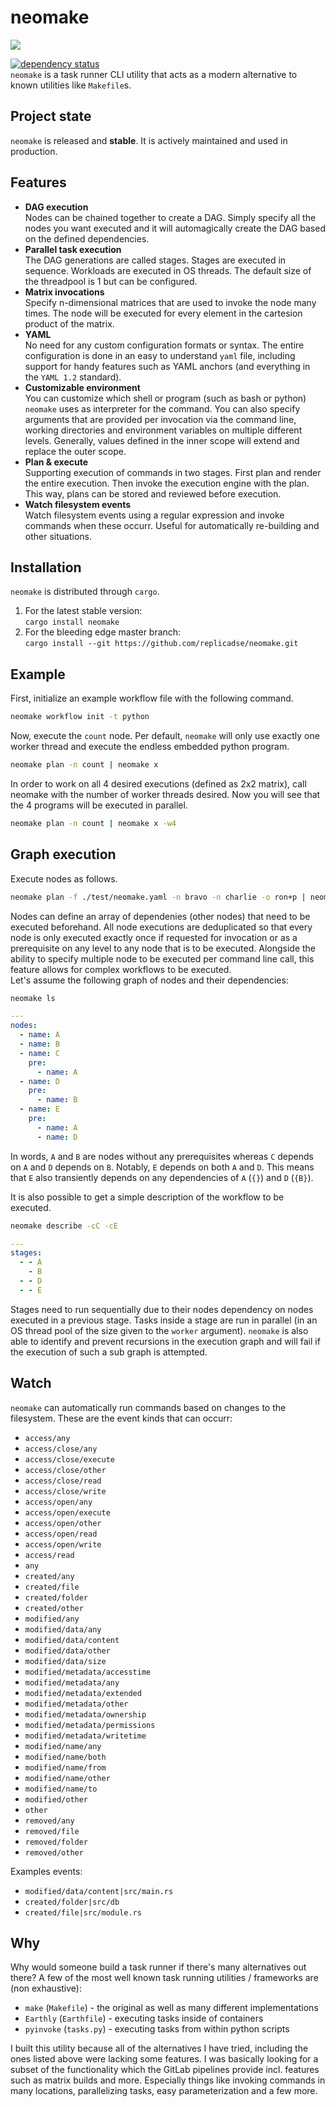 # neomake

![](neomake.png)

[![dependency status](https://deps.rs/repo/github/replicadse/neomake/status.svg)](https://deps.rs/repo/github/replicadse/neomake)\
`neomake` is a task runner CLI utility that acts as a modern alternative to known utilities like `Makefile`s.

## Project state

`neomake` is released and  **stable**. It is actively maintained and used in production.

## Features

- **DAG execution**\
  Nodes can be chained together to create a DAG. Simply specify all the nodes you want executed and it will automagically create the DAG based on the defined dependencies.
- **Parallel task execution**\
  The DAG generations are called stages. Stages are executed in sequence. Workloads are executed in OS threads. The default size of the threadpool is 1 but can be configured.
- **Matrix invocations**\
  Specify n-dimensional matrices that are used to invoke the node many times. The node will be executed for every element in the cartesion product of the matrix.
- **YAML**\
  No need for any custom configuration formats or syntax. The entire configuration is done in an easy to understand `yaml` file, including support for handy features such as YAML anchors (and everything in the `YAML 1.2` standard).
- **Customizable environment**\
  You can customize which shell or program (such as bash or python) `neomake` uses as interpreter for the command. You can also specify arguments that are provided per invocation via the command line, working directories and environment variables on multiple different levels. Generally, values defined in the inner scope will extend and replace the outer scope.
- **Plan & execute**\
  Supporting execution of commands in two stages. First plan and render the entire execution. Then invoke the execution engine with the plan. This way, plans can be stored and reviewed before execution.
- **Watch filesystem events**\
  Watch filesystem events using a regular expression and invoke commands when these occurr. Useful for automatically re-building and other situations.

## Installation

`neomake` is distributed through `cargo`.

1) For the latest stable version:\
  `cargo install neomake`
2) For the bleeding edge master branch:\
  `cargo install --git https://github.com/replicadse/neomake.git`

## Example

First, initialize an example workflow file with the following command.

```bash
neomake workflow init -t python
```

Now, execute the `count` node. Per default, `neomake` will only use exactly one worker thread and execute the endless embedded python program.

```bash
neomake plan -n count | neomake x
```

In order to work on all 4 desired executions (defined as 2x2 matrix), call neomake with the number of worker threads desired. Now you will see that the 4 programs will be executed in parallel.

```bash
neomake plan -n count | neomake x -w4
```

## Graph execution

Execute nodes as follows.

```bash
neomake plan -f ./test/neomake.yaml -n bravo -n charlie -o ron+p | neomake execute -f ron
```

Nodes can define an array of dependenies (other nodes) that need to be executed beforehand. All node executions are deduplicated so that every node is only executed exactly once if requested for invocation or as a prerequisite on any level to any node that is to be executed. Alongside the ability to specify multiple node to be executed per command line call, this feature allows for complex workflows to be executed.\
Let's assume the following graph of nodes and their dependencies:

```bash
neomake ls
```

```yaml
---
nodes:
  - name: A
  - name: B
  - name: C
    pre:
      - name: A
  - name: D
    pre:
      - name: B
  - name: E
    pre:
      - name: A
      - name: D
```

In words, `A` and `B` are nodes without any prerequisites whereas `C` depends on `A` and `D` depends on `B`. Notably, `E` depends on both `A` and `D`. This means that `E` also transiently depends on any dependencies of `A` (`{}`) and `D` (`{B}`).

It is also possible to get a simple description of the workflow to be executed.
```bash
neomake describe -cC -cE
```

```yaml
---
stages:
  - - A
    - B
  - - D
  - - E
```

Stages need to run sequentially due to their nodes dependency on nodes executed in a previous stage. Tasks inside a stage are run in parallel (in an OS thread pool of the size given to the `worker` argument). `neomake` is also able to identify and prevent recursions in the execution graph and will fail if the execution of such a sub graph is attempted.

## Watch

`neomake` can automatically run commands based on changes to the filesystem. These are the event kinds that can occurr:

- `access/any`
- `access/close/any`
- `access/close/execute`
- `access/close/other`
- `access/close/read`
- `access/close/write`
- `access/open/any`
- `access/open/execute`
- `access/open/other`
- `access/open/read`
- `access/open/write`
- `access/read`
- `any`
- `created/any`
- `created/file`
- `created/folder`
- `created/other`
- `modified/any`
- `modified/data/any`
- `modified/data/content`
- `modified/data/other`
- `modified/data/size`
- `modified/metadata/accesstime`
- `modified/metadata/any`
- `modified/metadata/extended`
- `modified/metadata/other`
- `modified/metadata/ownership`
- `modified/metadata/permissions`
- `modified/metadata/writetime`
- `modified/name/any`
- `modified/name/both`
- `modified/name/from`
- `modified/name/other`
- `modified/name/to`
- `modified/other`
- `other`
- `removed/any`
- `removed/file`
- `removed/folder`
- `removed/other`

Examples events:
- `modified/data/content|src/main.rs`
- `created/folder|src/db`
- `created/file|src/module.rs`

## Why

Why would someone build a task runner if there's many alternatives out there? A few of the most well known task running utilities / frameworks are (non exhaustive):

* `make` (`Makefile`) - the original as well as many different implementations
* `Earthly` (`Earthfile`) - executing tasks inside of containers
* `pyinvoke` (`tasks.py`) - executing tasks from within python scripts

I built this utility because all of the alternatives I have tried, including the ones listed above were lacking some features. I was basically looking for a subset of the functionality which the GitLab pipelines provide incl. features such as matrix builds and more. Especially things like invoking commands in many locations, parallelizing tasks, easy parameterization and a few more.
